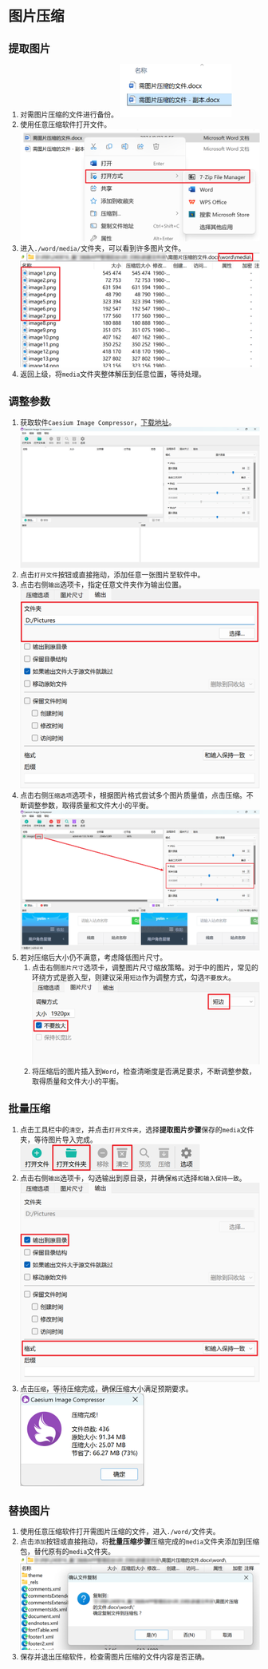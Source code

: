 # 图片压缩

## 提取图片

1. 对需图片压缩的文件进行备份。
   <img src="./assets/image-20240822145118253.png" alt="image-20240822145118253" style="zoom:50%;" />
2. 使用任意压缩软件打开文件。
   <img src="./assets/image-20240822145354052.png" alt="image-20240822145354052" style="zoom:50%;" />
3. 进入`./word/media/`文件夹，可以看到许多图片文件。
   <img src="./assets/image-20240822150700527.png" alt="image-20240822150700527" style="zoom:50%;" />
4. 返回上级，将`media`文件夹整体解压到任意位置，等待处理。

## 调整参数

1. 获取软件`Caesium Image Compressor`，[下载地址](https://saerasoft.com/caesium/#downloads)。
   ![image-20240822151331075](./assets/image-20240822151331075.png)
2. 点击`打开文件`按钮或直接拖动，添加任意一张图片至软件中。
3. 点击右侧`输出`选项卡，指定任意文件夹作为输出位置。
   <img src="./assets/image-20240822152522771.png" alt="image-20240822152522771" style="zoom:50%;" />
4. 点击右侧`压缩选项`选项卡，根据图片格式尝试多个图片质量值，点击压缩。不断调整参数，取得质量和文件大小的平衡。
   ![image-20240822152229803](./assets/image-20240822152229803.png)
5. 若对压缩后大小仍不满意，考虑降低图片尺寸。
   1. 点击右侧`图片尺寸`选项卡，调整图片尺寸缩放策略。对于中的图片，常见的环绕方式是嵌入型，则建议采用`短边`作为调整方式，勾选`不要放大`。
      <img src="./assets/image-20240822152436264.png" alt="image-20240822152436264" style="zoom:50%;" />
   2. 将压缩后的图片插入到`Word`，检查清晰度是否满足要求，不断调整参数，取得质量和文件大小的平衡。

## 批量压缩

1. 点击工具栏中的`清空`，并点击`打开文件夹`，选择**提取图片步骤**保存的`media`文件夹，等待图片导入完成。
   <img src="./assets/image-20240822153038976.png" alt="image-20240822153038976" style="zoom:50%;" />
2. 点击右侧`输出`选项卡，勾选输出到原目录，并确保`格式`选择`和输入保持一致`。
   <img src="./assets/image-20240822153230022.png" alt="image-20240822153230022" style="zoom:50%;" />
3. 点击`压缩`，等待压缩完成，确保压缩大小满足预期要求。
   <img src="./assets/image-20240822153415222.png" alt="image-20240822153415222" style="zoom:50%;" />

## 替换图片

1. 使用任意压缩软件打开需图片压缩的文件，进入`./word/`文件夹。
2. 点击`添加`按钮或直接拖动，将**批量压缩步骤**压缩完成的`media`文件夹添加到压缩包，替代原有的`media`文件夹。
   <img src="./assets/image-20240822154401751.png" alt="image-20240822154401751" style="zoom:50%;" />
3. 保存并退出压缩软件，检查需图片压缩的文件内容是否正确。